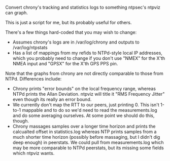 Convert chrony's tracking and statistics logs to something ntpsec's ntpviz can graph.

This is just a script for me, but its probably useful for others.

There's a few things hard-coded that you may wish to change:
 * Assumes chrony's logs are in /var/log/chrony and outputs to /var/log/ntpstats
 * Has a list of mappings from my refids to NTPd-style local IP addresses, which you probably
   need to change if you don't use "NMEX" for the X'th NMEA input and "GPSX" for the X'th GPS
   PPS pin.

Note that the graphs from chrony are not directly comparable to those from NTPd. Differences
include:
  * Chrony prints "error bounds" on the local frequency range, whereas NTPd prints the
    Allan Deviation. ntpviz will title it "RMS Frequency Jitter" even though its really an error
    bound.
  * We currently don't map the RTT to our peers, just printing 0. This isn't 1-to-1 mappable and
    to do so we'd need to read the measurements.log and do some averaging ourselves. At some point
    we should do this, though.
  * Chrony massages samples over a longer time horizon and prints the calcualted offset in
    statistics.log whereas NTP prints samples from a much shorter time horizon (possibly before
    massaging, but I didn't dig deep enough) in peerstats. We could pull from measurements.log
    which may be more comparable to NTPd peerstats, but its missing some fields which ntpviz wants.
